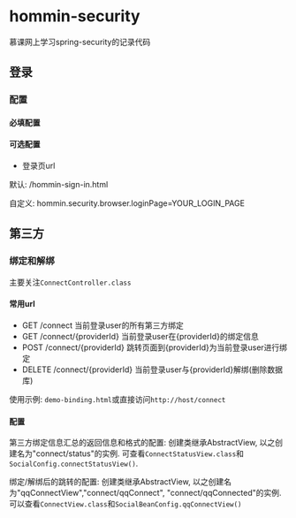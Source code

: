 # hommin-security
慕课网上学习spring-security的记录代码

## 登录

### 配置
#### 必填配置

#### 可选配置

- 登录页url

默认: /hommin-sign-in.html

自定义: hommin.security.browser.loginPage=YOUR_LOGIN_PAGE

## 第三方
### 绑定和解绑
主要关注`ConnectController.class`

#### 常用url

- GET /connect                 当前登录user的所有第三方绑定
- GET /connect/{providerId}    当前登录user在{providerId}的绑定信息
- POST /connect/{providerId}   跳转页面到{providerId}为当前登录user进行绑定
- DELETE /connect/{providerId} 当前登录user与{providerId}解绑(删除数据库)

使用示例: `demo-binding.html`或直接访问`http://host/connect`

#### 配置 

第三方绑定信息汇总的返回信息和格式的配置: 创建类继承AbstractView, 以之创建名为"connect/status"的实例. 可查看`ConnectStatusView.class`和`SocialConfig.connectStatusView()`.

绑定/解绑后的跳转的配置: 创建类继承AbstractView, 以之创建名为"qqConnectView","connect/qqConnect", "connect/qqConnected"的实例. 可以查看`ConnectView.class`和`SocialBeanConfig.qqConnectView()`



